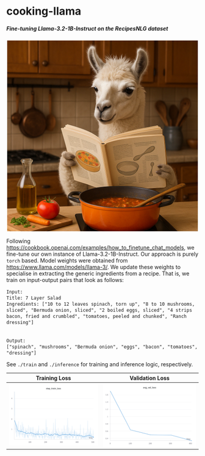 # cooking-llama
##### Fine-tuning Llama-3.2-1B-Instruct on the RecipesNLG dataset

<p align="center">
  <img src="cooking-llama.png" width="500" />
</p>

Following https://cookbook.openai.com/examples/how_to_finetune_chat_models, we fine-tune our own instance of Llama-3.2-1B-Instruct.
Our approach is purely `torch` based. Model weights were obtained from https://www.llama.com/models/llama-3/.
We update these weights to specialise in extracting the generic ingredients from a recipe. That is, we train on input-output pairs that look as follows:
```
Input:
Title: 7 Layer Salad
Ingredients: ["10 to 12 leaves spinach, torn up", "8 to 10 mushrooms, sliced", "Bermuda onion, sliced", "2 boiled eggs, sliced", "4 strips bacon, fried and crumbled", "tomatoes, peeled and chunked", "Ranch dressing"]


Output:
["spinach", "mushrooms", "Bermuda onion", "eggs", "bacon", "tomatoes", "dressing"]
```
See `./train` and `./inference` for training and inference logic, respectively.

| Training Loss | Validation Loss |
|:-------------:|:---------------:|
| ![](step_train_loss.png) | ![](avg_val_loss.png) |

